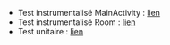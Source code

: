 * Test instrumentalisé MainActivity : [lien](http://htmlpreview.github.io/?https://github.com/Gumpah/Todoc/blob/master/tests/MainActivityInstrumentedTest.html)
* Test instrumentalisé Room : [lien](http://htmlpreview.github.io/?https://github.com/Gumpah/Todoc/blob/master/tests/RoomDatabaseInstrumentedTest.html)
* Test unitaire : [lien](http://htmlpreview.github.io/?https://github.com/Gumpah/Todoc/blob/master/tests/TaskUnitTest.html)